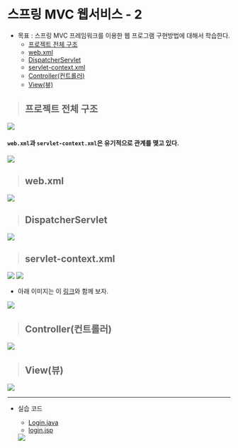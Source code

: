 # 스프링 MVC 웹서비스 - 2

+ 목표 : 스프링 MVC 프레임워크를 이용한 웹 프로그램 구현방법에 대해서 학습한다.
    + [프로젝트 전체 구조]()
    + [web.xml]()
    + [DispatcherServlet]()
    + [servlet-context.xml]()
    + [Controller(컨트롤러)]()
    + [View(뷰)]()

> ## 프로젝트 전체 구조

<img src="img1">

#### `web.xml`과 `servlet-context.xml`은 유기적으로 관계를 맺고 있다.

<img src="img2">

> ## web.xml

<img src="img3">

> ## DispatcherServlet

<img src="img4">

> ## servlet-context.xml

<img src="img5">
<img src="img6">

+ 아래 이미지는 이 [링크](https://github.com/journeytorainbow/Spring_study_note/blob/master/%EC%9B%B9%ED%94%84%EB%A1%9C%EA%B7%B8%EB%9E%98%EB%B0%8D_%EC%84%A4%EA%B3%84%EB%AA%A8%EB%8D%B8/%EB%A9%94%EB%AA%A8.md#view-%EA%B0%9D%EC%B2%B4)와 함께 보자.

<img src="img7">

> ## Controller(컨트롤러)

<img src="img8">

> ## View(뷰)

<img src="img9">

---

+ 실습 코드
    + [Login.java]()
    + [login.jsp]()

    <img src="img10">